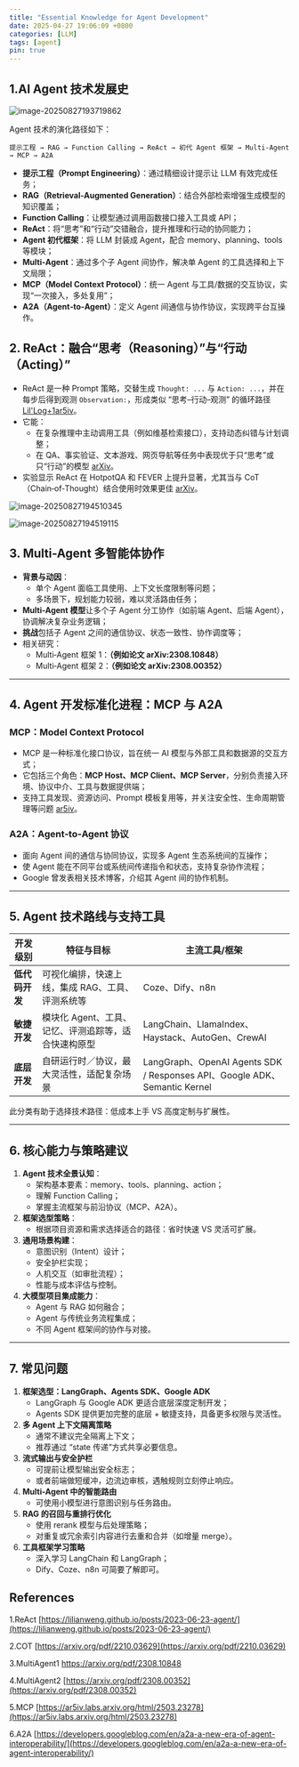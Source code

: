 ```yaml
---
title: "Essential Knowledge for Agent Development"
date: 2025-04-27 19:06:09 +0800
categories: [LLM]
tags: [agent]
pin: true
---
```


## 1.AI Agent 技术发展史

![image-20250827193719862](../assets/typoraimg/image-20250827193719862.png)

Agent 技术的演化路径如下：

```
提示工程 → RAG → Function Calling → ReAct → 初代 Agent 框架 → Multi‑Agent → MCP → A2A
```

- **提示工程（Prompt Engineering）**：通过精细设计提示让 LLM 有效完成任务；
- **RAG（Retrieval‑Augmented Generation）**：结合外部检索增强生成模型的知识覆盖；
- **Function Calling**：让模型通过调用函数接口接入工具或 API；
- **ReAct**：将“思考”和“行动”交错融合，提升推理和行动的协同能力；
- **Agent 初代框架**：将 LLM 封装成 Agent，配合 memory、planning、tools 等模块；
- **Multi‑Agent**：通过多个子 Agent 间协作，解决单 Agent 的工具选择和上下文局限；
- **MCP（Model Context Protocol）**：统一 Agent 与工具/数据的交互协议，实现“一次接入，多处复用”；
- **A2A（Agent‑to‑Agent）**：定义 Agent 间通信与协作协议，实现跨平台互操作。

## 2. ReAct：融合“思考（Reasoning）”与“行动（Acting）”

- ReAct 是一种 Prompt 策略，交替生成 `Thought: ...` 与 `Action: ...`，并在每步后得到观测 `Observation:`，形成类似 “思考–行动–观测” 的循环路径 [Lil'Log+1](https://lilianweng.github.io/posts/2023-06-23-agent/?utm_source=chatgpt.com)[ar5iv](https://ar5iv.labs.arxiv.org/html/2503.23278?utm_source=chatgpt.com)。
- 它能：
  - 在复杂推理中主动调用工具（例如维基检索接口），支持动态纠错与计划调整；
  - 在 QA、事实验证、文本游戏、网页导航等任务中表现优于只“思考”或只“行动”的模型 [arXiv](https://arxiv.org/pdf/2210.03629)。
- 实验显示 ReAct 在 HotpotQA 和 FEVER 上提升显著，尤其当与 CoT（Chain‑of‑Thought）结合使用时效果更佳 [arXiv](https://arxiv.org/pdf/2210.03629)。

![image-20250827194510345](../assets/typoraimg/image-20250827194510345.png)

![image-20250827194519115](../assets/typoraimg/image-20250827194519115.png)

## 3. Multi-Agent 多智能体协作

- **背景与动因**：
  - 单个 Agent 面临工具使用、上下文长度限制等问题；
  - 多场景下，规划能力较弱，难以灵活路由任务；
- **Multi-Agent 模型**让多个子 Agent 分工协作（如前端 Agent、后端 Agent），协调解决复杂业务逻辑；
- **挑战**包括子 Agent 之间的通信协议、状态一致性、协作调度等；
- 相关研究：
  - Multi‑Agent 框架 1：**（例如论文 arXiv:2308.10848）**
  - Multi‑Agent 框架 2：**（例如论文 arXiv:2308.00352）**

------

## 4. Agent 开发标准化进程：MCP 与 A2A

### MCP：Model Context Protocol

- MCP 是一种标准化接口协议，旨在统一 AI 模型与外部工具和数据源的交互方式；
- 它包括三个角色：**MCP Host、MCP Client、MCP Server**，分别负责接入环境、协议中介、工具与数据提供端；
- 支持工具发现、资源访问、Prompt 模板复用等，并关注安全性、生命周期管理等问题 [ar5iv](https://ar5iv.labs.arxiv.org/html/2503.23278?utm_source=chatgpt.com)。

### A2A：Agent‑to‑Agent 协议

- 面向 Agent 间的通信与协同协议，实现多 Agent 生态系统间的互操作；
- 使 Agent 能在不同平台或系统间传递指令和状态，支持复杂协作流程；
- Google 曾发表相关技术博客，介绍其 Agent 间的协作机制。

------

## 5. Agent 技术路线与支持工具

| 开发级别       | 特征与目标                                           | 主流工具/框架                                                |
| -------------- | ---------------------------------------------------- | ------------------------------------------------------------ |
| **低代码开发** | 可视化编排，快速上线，集成 RAG、工具、评测系统等     | Coze、Dify、n8n                                              |
| **敏捷开发**   | 模块化 Agent、工具、记忆、评测追踪等，适合快速构原型 | LangChain、LlamaIndex、Haystack、AutoGen、CrewAI             |
| **底层开发**   | 自研运行时／协议，最大灵活性，适配复杂场景           | LangGraph、OpenAI Agents SDK / Responses API、Google ADK、Semantic Kernel |

此分类有助于选择技术路径：低成本上手 VS 高度定制与扩展性。

------

## 6. 核心能力与策略建议

1. **Agent 技术全景认知**：
   - 架构基本要素：memory、tools、planning、action；
   - 理解 Function Calling；
   - 掌握主流框架与前沿协议（MCP、A2A）。
2. **框架选型策略**：
   - 根据项目资源和需求选择适合的路径：省时快速 VS 灵活可扩展。
3. **通用场景构建**：
   - 意图识别（Intent）设计；
   - 安全护栏实现；
   - 人机交互（如审批流程）；
   - 性能与成本评估与控制。
4. **大模型项目集成能力**：
   - Agent 与 RAG 如何融合；
   - Agent 与传统业务流程集成；
   - 不同 Agent 框架间的协作与对接。

------

## 7. 常见问题

1. **框架选型：LangGraph、Agents SDK、Google ADK**
   - LangGraph 与 Google ADK 更适合底层深度定制开发；
   - Agents SDK 提供更加完整的底层 + 敏捷支持，具备更多权限与灵活性。
2. **多 Agent 上下文隔离策略**
   - 通常不建议完全隔离上下文；
   - 推荐通过 “state 传递”方式共享必要信息。
3. **流式输出与安全护栏**
   - 可提前让模型输出安全标志；
   - 或者前端做短缓冲，边流边审核，遇触规则立刻停止响应。
4. **Multi-Agent 中的智能路由**
   - 可使用小模型进行意图识别与任务路由。
5. **RAG 的召回与重排行优化**
   - 使用 rerank 模型与后处理策略；
   - 对重复或冗余索引内容进行去重和合并（如增量 merge）。
6. **工具框架学习策略**
   - 深入学习 LangChain 和 LangGraph；
   - Dify、Coze、n8n 可简要了解即可。

## References

1.ReAct [https://lilianweng.github.io/posts/2023-06-23-agent/](https://lilianweng.github.io/posts/2023-06-23-agent/)

2.COT [https://arxiv.org/pdf/2210.03629](https://arxiv.org/pdf/2210.03629)

3.MultiAgent1 https://arxiv.org/pdf/2308.10848

4.MultiAgent2 [https://arxiv.org/pdf/2308.00352](https://arxiv.org/pdf/2308.00352)

5.MCP [https://ar5iv.labs.arxiv.org/html/2503.23278](https://ar5iv.labs.arxiv.org/html/2503.23278)

6.A2A [https://developers.googleblog.com/en/a2a-a-new-era-of-agent-interoperability/](https://developers.googleblog.com/en/a2a-a-new-era-of-agent-interoperability/)
